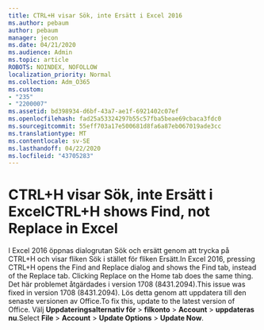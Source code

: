 ```yaml
---
title: CTRL+H visar Sök, inte Ersätt i Excel 2016
ms.author: pebaum
author: pebaum
manager: jecon
ms.date: 04/21/2020
ms.audience: Admin
ms.topic: article
ROBOTS: NOINDEX, NOFOLLOW
localization_priority: Normal
ms.collection: Adm_O365
ms.custom:
- "235"
- "2200007"
ms.assetid: bd398934-d6bf-43a7-ae1f-6921402c07ef
ms.openlocfilehash: fad25a53324297b55c57fba5beae69cbaca3fdc0
ms.sourcegitcommit: 55eff703a17e500681d8fa6a87eb067019ade3cc
ms.translationtype: MT
ms.contentlocale: sv-SE
ms.lasthandoff: 04/22/2020
ms.locfileid: "43705283"
---
```

# <a name="ctrlh-shows-find-not-replace-in-excel"></a><span data-ttu-id="515f5-102">CTRL+H visar Sök, inte Ersätt i Excel</span><span class="sxs-lookup"><span data-stu-id="515f5-102">CTRL+H shows Find, not Replace in Excel</span></span>

<span data-ttu-id="515f5-103">I Excel 2016 öppnas dialogrutan Sök och ersätt genom att trycka på CTRL+H och visar fliken Sök i stället för fliken Ersätt.</span><span class="sxs-lookup"><span data-stu-id="515f5-103">In Excel 2016, pressing CTRL+H opens the Find and Replace dialog and shows the Find tab, instead of the Replace tab. Clicking Replace on the Home tab does the same thing.</span></span> <span data-ttu-id="515f5-104">Det här problemet åtgärdades i version 1708 (8431.2094).</span><span class="sxs-lookup"><span data-stu-id="515f5-104">This issue was fixed in version 1708 (8431.2094).</span></span> <span data-ttu-id="515f5-105">Lös detta genom att uppdatera till den senaste versionen av Office.</span><span class="sxs-lookup"><span data-stu-id="515f5-105">To fix this, update to the latest version of Office.</span></span> <span data-ttu-id="515f5-106">Välj **Uppdateringsalternativ för** \> **filkonto** \> **Account** \> **uppdateras nu**.</span><span class="sxs-lookup"><span data-stu-id="515f5-106">Select **File** \> **Account** \> **Update Options** \> **Update Now**.</span></span>
  